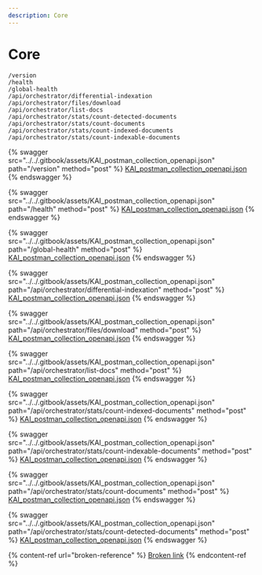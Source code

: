 ```yaml
---
description: Core
---
```


# Core



```
/version
/health
/global-health
/api/orchestrator/differential-indexation
/api/orchestrator/files/download
/api/orchestrator/list-docs
/api/orchestrator/stats/count-detected-documents
/api/orchestrator/stats/count-documents
/api/orchestrator/stats/count-indexed-documents
/api/orchestrator/stats/count-indexable-documents
```

{% swagger src="../../.gitbook/assets/KAI_postman_collection_openapi.json" path="/version" method="post" %}
[KAI_postman_collection_openapi.json](../../.gitbook/assets/KAI_postman_collection_openapi.json)
{% endswagger %}



{% swagger src="../../.gitbook/assets/KAI_postman_collection_openapi.json" path="/health" method="post" %}
[KAI_postman_collection_openapi.json](../../.gitbook/assets/KAI_postman_collection_openapi.json)
{% endswagger %}

{% swagger src="../../.gitbook/assets/KAI_postman_collection_openapi.json" path="/global-health" method="post" %}
[KAI_postman_collection_openapi.json](../../.gitbook/assets/KAI_postman_collection_openapi.json)
{% endswagger %}

{% swagger src="../../.gitbook/assets/KAI_postman_collection_openapi.json" path="/api/orchestrator/differential-indexation" method="post" %}
[KAI_postman_collection_openapi.json](../../.gitbook/assets/KAI_postman_collection_openapi.json)
{% endswagger %}

{% swagger src="../../.gitbook/assets/KAI_postman_collection_openapi.json" path="/api/orchestrator/files/download" method="post" %}
[KAI_postman_collection_openapi.json](../../.gitbook/assets/KAI_postman_collection_openapi.json)
{% endswagger %}

{% swagger src="../../.gitbook/assets/KAI_postman_collection_openapi.json" path="/api/orchestrator/list-docs" method="post" %}
[KAI_postman_collection_openapi.json](../../.gitbook/assets/KAI_postman_collection_openapi.json)
{% endswagger %}

{% swagger src="../../.gitbook/assets/KAI_postman_collection_openapi.json" path="/api/orchestrator/stats/count-indexed-documents" method="post" %}
[KAI_postman_collection_openapi.json](../../.gitbook/assets/KAI_postman_collection_openapi.json)
{% endswagger %}

{% swagger src="../../.gitbook/assets/KAI_postman_collection_openapi.json" path="/api/orchestrator/stats/count-indexable-documents" method="post" %}
[KAI_postman_collection_openapi.json](../../.gitbook/assets/KAI_postman_collection_openapi.json)
{% endswagger %}

{% swagger src="../../.gitbook/assets/KAI_postman_collection_openapi.json" path="/api/orchestrator/stats/count-documents" method="post" %}
[KAI_postman_collection_openapi.json](../../.gitbook/assets/KAI_postman_collection_openapi.json)
{% endswagger %}

{% swagger src="../../.gitbook/assets/KAI_postman_collection_openapi.json" path="/api/orchestrator/stats/count-detected-documents" method="post" %}
[KAI_postman_collection_openapi.json](../../.gitbook/assets/KAI_postman_collection_openapi.json)
{% endswagger %}

{% content-ref url="broken-reference" %}
[Broken link](broken-reference)
{% endcontent-ref %}

